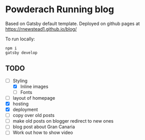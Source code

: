 # Powderach Running blog

Based on Gatsby default template. Deployed on github pages at https://rnewstead1.github.io/blog/

To run locally:

```
npm i
gatsby develop
```

## TODO
- [ ] Styling
  - [x] Inline images
  - [ ] Fonts
- [ ] layout of homepage
- [x] hosting
- [x] deployment
- [ ] copy over old posts
- [ ] make old posts on blogger redirect to new ones
- [ ] blog post about Gran Canaria
- [ ] Work out how to show video
